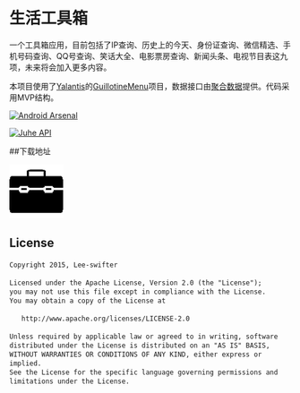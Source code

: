 # 生活工具箱

一个工具箱应用，目前包括了IP查询、历史上的今天、身份证查询、微信精选、手机号码查询、QQ号查询、笑话大全、电影票房查询、新闻头条、电视节目表这九项，未来将会加入更多内容。

本项目使用了[Yalantis](https://github.com/Yalantis)的[GuillotineMenu](https://github.com/Yalantis/GuillotineMenu-Android)项目，数据接口由[聚合数据](https://www.juhe.cn/)提供。代码采用MVP结构。

[![Android Arsenal](https://img.shields.io/badge/Android%20Arsenal-GuillotineMenu-green.svg?style=flat)](https://android-arsenal.com/details/1/1995)

[![Juhe API](https://www.juhe.cn/themes/v4/public/images/logo.png)](https://www.juhe.cn/) 

##下载地址

[![](app/src/main/res/mipmap-xhdpi/ic_launcher.png)](http://fir.im/tobox)

## License

    Copyright 2015, Lee-swifter

    Licensed under the Apache License, Version 2.0 (the "License");
    you may not use this file except in compliance with the License.
    You may obtain a copy of the License at

       http://www.apache.org/licenses/LICENSE-2.0

    Unless required by applicable law or agreed to in writing, software
    distributed under the License is distributed on an "AS IS" BASIS,
    WITHOUT WARRANTIES OR CONDITIONS OF ANY KIND, either express or implied.
    See the License for the specific language governing permissions and
    limitations under the License.
